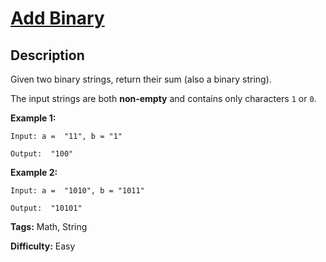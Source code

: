 # [Add Binary][title]

## Description

Given two binary strings, return their sum (also a binary string).

The input strings are both **non-empty** and contains only characters `1` or
`0`.

**Example 1:**

```
Input: a =  "11", b = "1"

Output:  "100"
```

**Example 2:**

```
Input: a =  "1010", b = "1011"

Output:  "10101"
```

**Tags:** Math, String

**Difficulty:** Easy

[title]: https://leetcode.com/problems/add-binary
